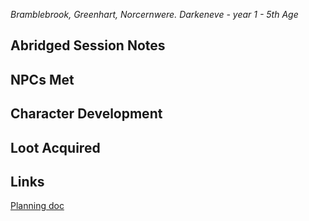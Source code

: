 *Bramblebrook, Greenhart, Norcernwere. Darkeneve - year 1 - 5th Age* 
## Abridged Session Notes

## NPCs Met
## Character Development
## Loot Acquired
## Links
[Planning doc](https://docs.google.com/document/d/1HVTgKiu8UgVkYUGLeOf6sk2t3edr65fPqi30gy-zwiI/edit?usp=drive_link)
